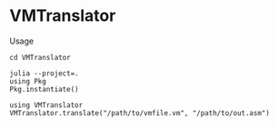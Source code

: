 # VMTranslator

Usage
```
cd VMTranslator

julia --project=.
using Pkg
Pkg.instantiate()

using VMTranslator
VMTranslator.translate("/path/to/vmfile.vm", "/path/to/out.asm")
```
